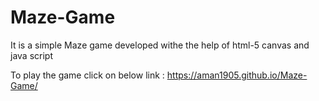# Maze-Game
It is a simple Maze game developed withe the help of html-5 canvas and java script

To play the game click on below link :
 https://aman1905.github.io/Maze-Game/
